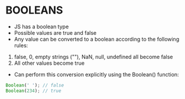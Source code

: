 # BOOLEANS

* JS has a boolean type
* Possible values are true and false
* Any value can be converted to a boolean according to the following rules:
1. false, 0, empty strings (""), NaN, null, undefined all become false
2. All other values become true
 * Can perform this conversion explicitly using the Boolean() function:
 ```javascript
 Boolean(' '); // false
 Boolean(234); // true
 ```
 
